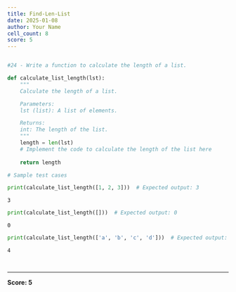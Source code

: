 ```yaml
---
title: Find-Len-List
date: 2025-01-08
author: Your Name
cell_count: 8
score: 5
---
```


```python

#24 - Write a function to calculate the length of a list.
```


```python
def calculate_list_length(lst):
    """
    Calculate the length of a list.

    Parameters:
    lst (list): A list of elements.

    Returns:
    int: The length of the list.
    """
    length = len(lst)
    # Implement the code to calculate the length of the list here
    
    return length
```


```python
# Sample test cases
```


```python
print(calculate_list_length([1, 2, 3]))  # Expected output: 3
```

    3



```python
print(calculate_list_length([]))  # Expected output: 0
```

    0



```python
print(calculate_list_length(['a', 'b', 'c', 'd']))  # Expected output: 4
```

    4



```python

```


```python

```


---
**Score: 5**
